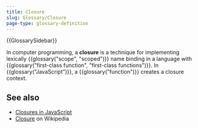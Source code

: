 ```yaml
---
title: Closure
slug: Glossary/Closure
page-type: glossary-definition
---
```


{{GlossarySidebar}}

In computer programming, a **closure** is a technique for implementing lexically {{glossary("scope", "scoped")}} name binding in a language with {{glossary("first-class function", "first-class functions")}}. In {{glossary("JavaScript")}}, a {{glossary("function")}} creates a closure context.

## See also

- [Closures in JavaScript](/en-US/docs/Web/JavaScript/Guide/Closures)
- [Closure](https://en.wikipedia.org/wiki/Closure_%28computer_programming%29) on Wikipedia
